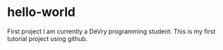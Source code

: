 # hello-world
First project
I am currently a DeVry programming student. This is my first tutorial project using github.
